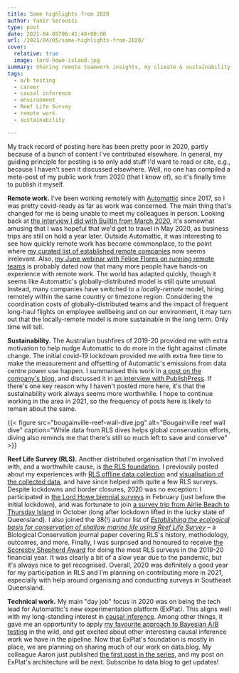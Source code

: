 ```yaml
---
title: Some highlights from 2020
author: Yanir Seroussi
type: post
date: 2021-04-05T06:41:48+00:00
url: /2021/04/05/some-highlights-from-2020/
cover:
  relative: true
  image: lord-howe-island.jpg
summary: Sharing remote teamwork insights, my climate & sustainability activism, Reef Life Survey publications, and progress on Automattic's Experimentation Platform. 
tags:
  - a/b testing
  - career
  - causal inference
  - environment
  - Reef Life Survey
  - remote work
  - sustainability

---
```


My track record of posting here has been pretty poor in 2020, partly because of a bunch of content I've contributed elsewhere. In general, my guiding principle for posting is to only add stuff I'd want to read or cite, e.g., because I haven't seen it discussed elsewhere. Well, no one has compiled a meta-post of my public work from 2020 (that I know of), so it's finally time to publish it myself.

**Remote work.** I've been working remotely with [Automattic](https://automattic.com/) since 2017, so I was pretty covid-ready as far as work was concerned. The main thing that's changed for me is being unable to meet my colleagues in person. Looking back at [the interview I did with BuiltIn from March 2020](https://builtin.com/remote-work/remote-data-teams), it's somewhat amusing that I was hopeful that we'd get to travel in May 2020, as business trips are still on hold a year later. Outside Automattic, it was interesting to see how quickly remote work has become commonplace, to the point where [my curated list of established remote companies](https://github.com/yanirs/established-remote/) now seems irrelevant. Also, [my June webinar with Felipe Flores on running remote teams](https://www.youtube.com/watch?v=79LfP8Kqgvw) is probably dated now that many more people have hands-on experience with remote work. The world has adapted quickly, though it seems like Automattic's globally-distributed model is still quite unusual. Instead, many companies have switched to a _locally-remote_ model, hiring remotely within the same country or timezone region. Considering the coordination costs of globally-distributed teams and the impact of frequent long-haul flights on employee wellbeing and on our environment, it may turn out that the locally-remote model is more sustainable in the long term. Only time will tell.

**Sustainability.** The Australian bushfires of 2019-20 provided me with extra motivation to help nudge Automattic to do more in the fight against climate change. The initial covid-19 lockdown provided me with extra free time to make the measurement and offsetting of Automattic's emissions from data centre power use happen. I summarised this work in [a post on the company's blog](https://wordpress.com/blog/2020/09/21/toward-zero-reducing-and-offsetting-our-data-center-power-emissions/), and discussed it in [an interview with PublishPress](https://www.youtube.com/watch?v=tMFr_agPLJY). If there's one key reason why I haven't posted more here, it's that the sustainability work always seems more worthwhile. I hope to continue working in the area in 2021, so the frequency of posts here is likely to remain about the same.

{{< figure src="bougainville-reef-wall-dive.jpg" alt="Bougainville reef wall dive" caption="While data from RLS dives helps global conservation efforts, diving also reminds me that there's still so much left to save and conserve" >}}

**Reef Life Survey (RLS).** Another distributed organisation that I'm involved with, and a worthwhile cause, is [the RLS foundation](https://reeflifesurvey.com/). I previously posted about my experiences with [RLS offline data collection](https://yanirseroussi.com/2016/01/24/the-joys-of-offline-data-collection/) and [visualisation of the collected data](https://yanirseroussi.com/2017/06/03/exploring-and-visualising-reef-life-survey-data/), and have since helped with quite a few RLS surveys. Despite lockdowns and border closures, 2020 was no exception: I participated in [the Lord Howe biennial surveys](https://reeflifesurvey.com/biennial-lord-howe-island-surveys-feb-2020/) in February (just before the initial lockdown), and was fortunate to join [a survey trip from Airlie Beach to Thursday Island](https://reeflifesurvey.com/airlie-beach-to-thursday-island-onboard-eviota-lap-of-aus/) in October (long after lockdown lifted in the lucky state of Queensland). I also joined the 38(!) author list of [_Establishing the ecological basis for conservation of shallow marine life using Reef Life Survey_](https://www.sciencedirect.com/science/article/abs/pii/S0006320720309137) – a Biological Conservation journal paper covering RLS's history, methodology, outcomes, and more. Finally, I was surprised and honoured to receive [the Scoresby Shepherd Award](https://www.facebook.com/ReefLifeSurvey/posts/the-rlsf-agm-was-held-on-monday-so-we-can-officially-announce-this-years-scoresb/5361191510573757/) for doing the most RLS surveys in the 2019-20 financial year. It was clearly a bit of a slow year due to the pandemic, but it's always nice to get recognised. Overall, 2020 was definitely a good year for my participation in RLS and I'm planning on contributing more in 2021, especially with help around organising and conducting surveys in Southeast Queensland.

**Technical work.** My main "day job" focus in 2020 was on being the tech lead for Automattic's new experimentation platform (ExPlat). This aligns well with my long-standing interest in [causal inference](https://yanirseroussi.com/tags/causal-inference/). Among other things, it gave me an opportunity to apply [my favourite approach to Bayesian A/B testing](https://yanirseroussi.com/2016/06/19/making-bayesian-ab-testing-more-accessible/) in the wild, and get excited about other interesting causal inference work we have in the pipeline. Now that ExPlat's foundation is mostly in place, we are planning on sharing much of our work on data.blog. My colleague Aaron just published [the first post in the series](https://data.blog/2021/03/16/explat-automattics-experimentation-platform/), and my post on ExPlat's architecture will be next. Subscribe to data.blog to get updates!
